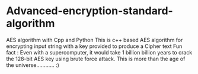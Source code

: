 # Advanced-encryption-standard-algorithm
AES algorithm with Cpp and Python
This is c++ based AES algorithm for encrypting input string with a key provided to produce a Cipher text
Fun fact : Even with a supercomputer, it would take 1 billion billion years to crack the 128-bit AES key using brute force attack. This is more than the age of the universe............ :)